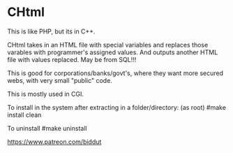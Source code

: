 # CHtml
This is like PHP, but its in C++.

CHtml takes in an HTML file with special variables and replaces those varables
with programmer's assigned values. And outputs another HTML file with values 
replaced. May be from SQL!!!

This is good for corporations/banks/govt's, where they want more secured webs,
with very small "public" code.

This is mostly used in CGI.

To install in the system after extracting in a folder/directory:
    (as root) 
    #make install clean
    
To uninstall
    #make uninstall

https://www.patreon.com/biddut
